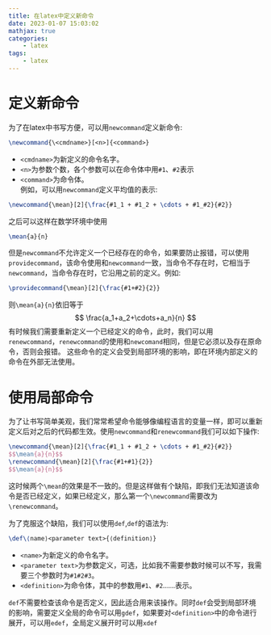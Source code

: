 ```yaml
---
title: 在latex中定义新命令
date: 2023-01-07 15:03:02
mathjax: true
categories:
    - latex
tags:
    - latex
---
```


# 定义新命令
为了在latex中书写方便，可以用`newcommand`定义新命令:
```latex
\newcommand{\<cmdname>}[<n>]{<command>}
```
- `<cmdname>`为新定义的命令名字。  
- `<n>`为参数个数，各个参数可以在命令体中用`#1`、`#2`表示  
- `<command>`为命令体。  
例如，可以用`newcommand`定义平均值的表示:
```latex
\newcommand{\mean}[2]{\frac{#1_1 + #1_2 + \cdots + #1_#2}{#2}}
```
之后可以这样在数学环境中使用
```latex
\mean{a}{n}
```
但是`newcommand`不允许定义一个已经存在的命令，如果要防止报错，可以使用`providecommand`，该命令使用和`newcommand`一致，当命令不存在时，它相当于`newcommand`，当命令存在时，它沿用之前的定义。例如:
```latex
\providecommand{\mean}[2]{\frac{#1+#2}{2}}
```
则`\mean{a}{n}`依旧等于
$$ \frac{a_1+a_2+\cdots+a_n}{n} $$
有时候我们需要重新定义一个已经定义的命令，此时，我们可以用`renewcommand`，`renewcommand`的使用和`newcomand`相同，但是它必须以及存在原命令，否则会报错。
这些命令的定义会受到局部环境的影响，即在环境内部定义的命令在外部无法使用。

# 使用局部命令
为了让书写简单美观，我们常常希望命令能够像编程语言的变量一样，即可以重新定义后对之后的代码都生效。使用`newcommand`和`renewcommand`我们可以如下操作:
```latex
\newcommand{\mean}[2]{\frac{#1_1 + #1_2 + \cdots + #1_#2}{#2}}
$$\mean{a}{n}$$
\renewcommand{\mean}[2]{\frac{#1+#1}{2}}
$$\mean{a}{n}$$
```
这时候两个`\mean`的效果是不一致的。但是这样做有个缺陷，即我们无法知道该命令是否已经定义，如果已经定义，那么第一个`\newcommand`需要改为`\renewcommand`。  

为了克服这个缺陷，我们可以使用`def`,`def`的语法为:
```latex
\def\⟨name⟩<parameter text>{⟨definition⟩}
```
- `<name>`为新定义的命令名字。  
- `<parameter text>`为参数定义，可选，比如我不需要参数时候可以不写，我需要三个参数时为`#1#2#3`。  
- `<definition>`为命令体，其中的参数用`#1`、`#2`……表示。  

`def`不需要检查该命令是否定义，因此适合用来该操作。同时`def`会受到局部环境的影响，需要定义全局的命令可以用`gdef`，如果要对`<definition>`中的命令进行展开，可以用`edef`，全局定义展开时可以用`xdef`

